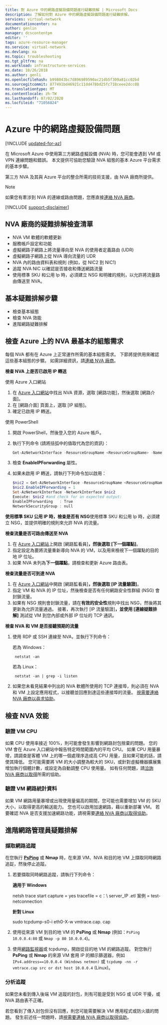 ```yaml
---
title: 對 Azure 中的網路虛擬設備問題進行疑難排解 | Microsoft Docs
description: 了解如何對 Azure 中的網路虛擬設備問題進行疑難排解。
services: virtual-network
documentationcenter: na
author: genlin
manager: dcscontentpm
editor: ''
tags: azure-resource-manager
ms.service: virtual-network
ms.devlang: na
ms.topic: troubleshooting
ms.tgt_pltfrm: na
ms.workload: infrastructure-services
ms.date: 10/26/2018
ms.author: genli
ms.openlocfilehash: b998043bc7d896989590ac21db5f309a81cc02bd
ms.sourcegitcommit: 877491bd46921c11dd478bd25fc718ceee2dcc08
ms.translationtype: MT
ms.contentlocale: zh-TW
ms.lasthandoff: 07/02/2020
ms.locfileid: "71056824"
---
```

# <a name="network-virtual-appliance-issues-in-azure"></a>Azure 中的網路虛擬設備問題

[!INCLUDE [updated-for-az](../../includes/updated-for-az.md)]

在 Microsoft Azure 中使用第三方網路虛擬設備 (NVA) 時，您可能會遇到 VM 或 VPN 連線問題和錯誤。 本文提供可協助您驗證 NVA 組態的基本 Azure 平台需求的基本步驟。

第三方 NVA 及其與 Azure 平台的整合所需的技術支援，由 NVA 廠商所提供。

> [!NOTE]
> 如果您有牽涉到 NVA 的連線或路由問題，您應直接[連絡 NVA 廠商](https://support.microsoft.com/help/2984655/support-for-azure-market-place-for-virtual-machines)。

[!INCLUDE [support-disclaimer](../../includes/support-disclaimer.md)]

## <a name="checklist-for-troubleshooting-with-nva-vendor"></a>NVA 廠商的疑難排解檢查清單

- NVA VM 軟體的軟體更新
- 服務帳戶設定和功能
- 虛擬網路子網路上將流量導向至 NVA 的使用者定義路由 (UDR)
- 虛擬網路子網路上從 NVA 導向流量的 UDR
- NVA 內的路由資料表和規則 (例如，從 NIC2 到 NIC1)
- 追蹤 NVA NIC 以確認是否接收和傳送網路流量
- 使用標準 SKU 和公用 Ip 時，必須建立 NSG 和明確的規則，以允許將流量路由傳送至 NVA。

## <a name="basic-troubleshooting-steps"></a>基本疑難排解步驟

- 檢查基本組態
- 檢查 NVA 效能
- 進階網路疑難排解

## <a name="check-the-minimum-configuration-requirements-for-nvas-on-azure"></a>檢查 Azure 上的 NVA 最基本的組態需求

每個 NVA 都有在 Azure 上正常運作所需的基本組態需求。 下節將提供用來確認這些基本組態的步驟。 如需詳細資訊，請[連絡 NVA 廠商](https://support.microsoft.com/help/2984655/support-for-azure-market-place-for-virtual-machines)。

**檢查 NVA 上是否已啟用 IP 轉送**

使用 Azure 入口網站

1. 在 [Azure 入口網站](https://portal.azure.com)中找出 NVA 資源，選取 [網路功能]，然後選取 [網路介面]。
2. 在 [網路介面] 頁面上，選取 [IP 組態]。
3. 確定已啟用 IP 轉送。

使用 PowerShell

1. 開啟 PowerShell，然後登入您的 Azure 帳戶。
2. 執行下列命令 (請將括弧中的值取代為您的資訊)：

   ```powershell
   Get-AzNetworkInterface -ResourceGroupName <ResourceGroupName> -Name <NicName>
   ```

3. 檢查 **EnableIPForwarding** 屬性。
4. 如果未啟用 IP 轉送，請執行下列命令加以啟用：

   ```powershell
   $nic2 = Get-AzNetworkInterface -ResourceGroupName <ResourceGroupName> -Name <NicName>
   $nic2.EnableIPForwarding = 1
   Set-AzNetworkInterface -NetworkInterface $nic2
   Execute: $nic2 #and check for an expected output:
   EnableIPForwarding   : True
   NetworkSecurityGroup : null
   ```

**使用標準 SKU 公用 IP 時，檢查是否有 NSG**使用標準 SKU 和公用 Ip 時，必須建立 NSG，並提供明確的規則來允許 NVA 的流量。

**檢查流量是否可路由傳送至 NVA**

1. 在 [Azure 入口網站](https://portal.azure.com)上開啟 [網路監看員]****，然後選取 [下一個躍點]****。
2. 指定設定為要將流量重新導向 NVA 的 VM，以及用來檢視下一個躍點的目的地 IP 位址。 
3. 如果 NVA 未列為**下一個躍點**，請檢查和更新 Azure 路由表。

**檢查流量是否可到達 NVA**

1. 在 [Azure 入口網站](https://portal.azure.com)中開啟 [網路監看員]****，然後選取 [IP 流量驗證]****。 
2. 指定 VM 和 NVA 的 IP 位址，然後檢查是否有任何網路安全性群組 (NSG) 會封鎖流量。
3. 如果有 NSG 規則會封鎖流量，請在**有效的安全性**規則中找出 NSG，然後將其更新為允許流量通過。 接著，再次執行 [IP 流量驗證]****，並使用 [連線疑難排解]**** 測試從 VM 到您內部或外部 IP 位址的 TCP 通訊。

**檢查 NVA 和 VM 是否接聽預期的流量**

1. 使用 RDP 或 SSH 連線至 NVA，並執行下列命令：

    若為 Windows：

        netstat -an

    若為 Linux：

        netstat -an | grep -i listen
2. 如果您未看見結果中列出的 NVA 軟體所使用的 TCP 連接埠，則必須在 NVA 和 VM 上設定應用程式，以接聽並回應到達這些連接埠的流量。 [視需要連絡 NVA 廠商以尋求協助](https://support.microsoft.com/help/2984655/support-for-azure-market-place-for-virtual-machines)。

## <a name="check-nva-performance"></a>檢查 NVA 效能

### <a name="validate-vm-cpu"></a>驗證 VM CPU

如果 CPU 使用率接近 100%，則可能會發生影響到網路封包捨棄的問題。 您的 VM 會在 Azure 入口網站中報告特定時間範圍內的平均 CPU。 如果 CPU 用量暴增，請調查是客體 VM 上的哪一個處理序造成高 CPU 用量，且如果可能的話，請使其降低。 您可能需要將 VM 的大小調整為較大的 SKU，或針對虛擬機器擴展集增加執行個體計數，或設定為自動調整 CPU 使用量。 如有任何問題，請[洽詢 NVA 廠商以取得](https://support.microsoft.com/help/2984655/support-for-azure-market-place-for-virtual-machines)所需的協助。

### <a name="validate-vm-network-statistics"></a>驗證 VM 網路統計資料

如果 VM 網路用量暴增或出現使用量偏高的期間，您可能也需要增加 VM 的 SKU 大小，以取得更高的輸送能力。 您也可以啟用加速網路，藉以重新部署 VM。 若要確認 NVA 是否支援加速網路功能，請視需要[連絡 NVA 廠商以取得協助](https://support.microsoft.com/help/2984655/support-for-azure-market-place-for-virtual-machines)。

## <a name="advanced-network-administrator-troubleshooting"></a>進階網路管理員疑難排解

### <a name="capture-network-trace"></a>擷取網路追蹤
在您執行 **[PsPing](https://docs.microsoft.com/sysinternals/downloads/psping)** 或 **Nmap** 時，在來源 VM、NVA 和目的地 VM 上擷取同時網路追踨，然後停止追蹤。

1. 若要擷取同時網路追蹤，請執行下列命令：

   **適用于 Windows**

   netsh trace start capture = yes tracefile = c：\ server_IP .etl 案例 = test-netconnection

   **針對 Linux**

   sudo tcpdump-s0-i eth0-X-w vmtrace.cap. cap

2. 使用從來源 VM 到目的地 VM 的 **PsPing** 或 **Nmap** (例如：`PsPing 10.0.0.4:80` 或 `Nmap -p 80 10.0.0.4`)。
3. 使用[網路監視器](https://www.microsoft.com/download/details.aspx?id=4865)或 tcpdump，開啟從目的地 VM 的網路追蹤。 對您執行 **PsPing** 或 **Nmap** 的來源 VM 套用 IP 的顯示篩選器，例如 `IPv4.address==10.0.0.4 (Windows netmon)` 或 `tcpdump -nn -r vmtrace.cap src or dst host 10.0.0.4` (Linux)。

### <a name="analyze-traces"></a>分析追蹤

如果您未看到傳入後端 VM 追蹤的封包，則有可能是受到 NSG 或 UDR 干擾，或 NVA 路由表不正確。

若您看到了傳入封包但沒有回應，則您可能需要解決 VM 應用程式或防火牆的問題。 發生前述任一問題時，請[視需要連絡 NVA 廠商以取得協助](https://support.microsoft.com/help/2984655/support-for-azure-market-place-for-virtual-machines)。